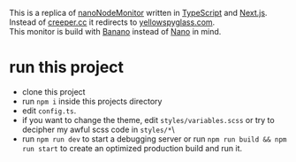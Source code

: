 This is a replica of [nanoNodeMonitor](https://github.com/NanoTools/nanoNodeMonitor) written in [TypeScript](https://github.com/microsoft/TypeScript) and [Next.js](https://github.com/vercel/next.js).\
Instead of [creeper.cc](https://creeper.banano.cc) it redirects to [yellowspyglass.com](https://yellowspyglass.com).\
This monitor is build with [Banano](https://banano.cc/) instead of [Nano](https://nano.org/) in mind.

# run this project

-   clone this project
-   run `npm i` inside this projects directory
-   edit `config.ts`.
-   if you want to change the theme, edit `styles/variables.scss` or try to decipher my awful scss code in `styles/*`\
-   run `npm run dev` to start a debugging server or run `npm run build && npm run start` to create an optimized production build and run it.
